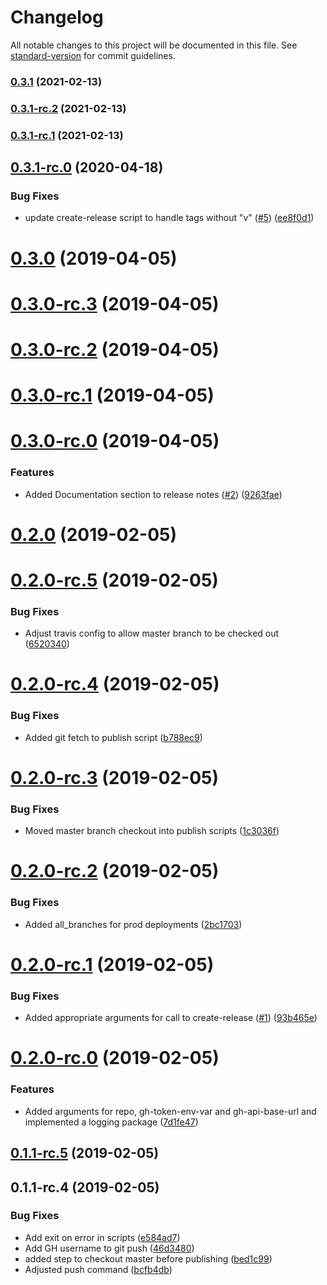 # Changelog

All notable changes to this project will be documented in this file. See [standard-version](https://github.com/conventional-changelog/standard-version) for commit guidelines.

### [0.3.1](https://github.com/greg-a-smith/github-assistant/compare/v0.3.1-rc.2...v0.3.1) (2021-02-13)

### [0.3.1-rc.2](https://github.com/greg-a-smith/github-assistant/compare/v0.3.1-rc.1...v0.3.1-rc.2) (2021-02-13)

### [0.3.1-rc.1](https://github.com/greg-a-smith/github-assistant/compare/v0.3.1-rc.0...v0.3.1-rc.1) (2021-02-13)

<a name="0.3.1-rc.0"></a>
## [0.3.1-rc.0](https://github.com/greg-a-smith/github-assistant/compare/v0.3.0...v0.3.1-rc.0) (2020-04-18)


### Bug Fixes

* update create-release script to handle tags without "v" ([#5](https://github.com/greg-a-smith/github-assistant/issues/5)) ([ee8f0d1](https://github.com/greg-a-smith/github-assistant/commit/ee8f0d1))



<a name="0.3.0"></a>
# [0.3.0](https://github.com/greg-a-smith/github-assistant/compare/v0.3.0-rc.3...v0.3.0) (2019-04-05)



<a name="0.3.0-rc.3"></a>
# [0.3.0-rc.3](https://github.com/greg-a-smith/github-assistant/compare/v0.3.0-rc.2...v0.3.0-rc.3) (2019-04-05)



<a name="0.3.0-rc.2"></a>
# [0.3.0-rc.2](https://github.com/greg-a-smith/github-assistant/compare/v0.3.0-rc.1...v0.3.0-rc.2) (2019-04-05)



<a name="0.3.0-rc.1"></a>
# [0.3.0-rc.1](https://github.com/greg-a-smith/github-assistant/compare/v0.3.0-rc.0...v0.3.0-rc.1) (2019-04-05)



<a name="0.3.0-rc.0"></a>
# [0.3.0-rc.0](https://github.com/greg-a-smith/github-assistant/compare/v0.2.0...v0.3.0-rc.0) (2019-04-05)


### Features

* Added Documentation section to release notes ([#2](https://github.com/greg-a-smith/github-assistant/issues/2)) ([9263fae](https://github.com/greg-a-smith/github-assistant/commit/9263fae))



<a name="0.2.0"></a>
# [0.2.0](https://github.com/greg-a-smith/github-assistant/compare/v0.2.0-rc.5...v0.2.0) (2019-02-05)



<a name="0.2.0-rc.5"></a>
# [0.2.0-rc.5](https://github.com/greg-a-smith/github-assistant/compare/v0.2.0-rc.4...v0.2.0-rc.5) (2019-02-05)


### Bug Fixes

* Adjust travis config to allow master branch to be checked out ([6520340](https://github.com/greg-a-smith/github-assistant/commit/6520340))



<a name="0.2.0-rc.4"></a>
# [0.2.0-rc.4](https://github.com/greg-a-smith/github-assistant/compare/v0.2.0-rc.3...v0.2.0-rc.4) (2019-02-05)


### Bug Fixes

* Added git fetch to publish script ([b788ec9](https://github.com/greg-a-smith/github-assistant/commit/b788ec9))



<a name="0.2.0-rc.3"></a>
# [0.2.0-rc.3](https://github.com/greg-a-smith/github-assistant/compare/v0.2.0-rc.2...v0.2.0-rc.3) (2019-02-05)


### Bug Fixes

* Moved master branch checkout into publish scripts ([1c3036f](https://github.com/greg-a-smith/github-assistant/commit/1c3036f))



<a name="0.2.0-rc.2"></a>
# [0.2.0-rc.2](https://github.com/greg-a-smith/github-assistant/compare/v0.2.0-rc.1...v0.2.0-rc.2) (2019-02-05)


### Bug Fixes

* Added all_branches for prod deployments ([2bc1703](https://github.com/greg-a-smith/github-assistant/commit/2bc1703))



<a name="0.2.0-rc.1"></a>
# [0.2.0-rc.1](https://github.com/greg-a-smith/github-assistant/compare/v0.2.0-rc.0...v0.2.0-rc.1) (2019-02-05)


### Bug Fixes

* Added appropriate arguments for call to create-release ([#1](https://github.com/greg-a-smith/github-assistant/issues/1)) ([93b465e](https://github.com/greg-a-smith/github-assistant/commit/93b465e))



<a name="0.2.0-rc.0"></a>
# [0.2.0-rc.0](https://github.com/greg-a-smith/github-assistant/compare/v0.1.1-rc.5...v0.2.0-rc.0) (2019-02-05)


### Features

* Added arguments for repo, gh-token-env-var and gh-api-base-url and implemented a logging package ([7d1fe47](https://github.com/greg-a-smith/github-assistant/commit/7d1fe47))



<a name="0.1.1-rc.5"></a>
## [0.1.1-rc.5](https://github.com/greg-a-smith/github-assistant/compare/v0.1.1-rc.4...v0.1.1-rc.5) (2019-02-05)



<a name="0.1.1-rc.4"></a>
## 0.1.1-rc.4 (2019-02-05)


### Bug Fixes

* Add exit on error in scripts ([e584ad7](https://github.com/greg-a-smith/github-assistant/commit/e584ad7))
* Add GH username to git push ([46d3480](https://github.com/greg-a-smith/github-assistant/commit/46d3480))
* added step to checkout master before publishing ([bed1c99](https://github.com/greg-a-smith/github-assistant/commit/bed1c99))
* Adjusted push command ([bcfb4db](https://github.com/greg-a-smith/github-assistant/commit/bcfb4db))
